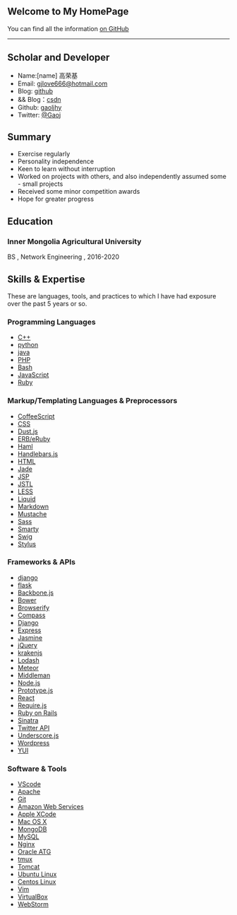 ## Welcome to My HomePage

You can find all the information [on GitHub](https://github.com/gaoljhy) 

---

Scholar and Developer
-----------------------

<!-- Phone: [158xxxxxxx](tel://15848) -->

- Name:[name] 高荣基
- Email: <gjlove666@hotmail.com>
- Blog: [github](https://gaoljhy.github.io/blog)
- && Blog：[csdn](https://blog.csdn.net/lendq)
- Github: [gaoljhy](http://github.com/gaoljhy)
- Twitter: [\@Gaoj](https://twitter.com/Gaoj_love)


Summary
-------

- Exercise regularly
- Personality independence
- Keen to learn without interruption
- Worked on projects with others, and also independently assumed some - small projects
- Received some minor competition awards
- Hope for greater progress

## Education
### Inner Mongolia Agricultural University
BS , Network Engineering , 2016-2020


Skills & Expertise
------------------

These are languages, tools, and practices to which I have had exposure over the past 5 years or so. 

### Programming Languages

- [C++](https://isocpp.org/)
- [python](https://www.python.org/)
- [java](https://www.java.com/en/)
- [PHP](http://php.net)
- [Bash](https://www.gnu.org/software/bash/)
- [JavaScript](http://developer.mozilla.org/en/JavaScript)
- [Ruby](http://ruby-lang.org)



### Markup/Templating Languages & Preprocessors

- [CoffeeScript](http://coffeescript.org)
- [CSS](http://www.w3.org/Style/CSS/Overview.en.html)
- [Dust.js](http://linkedin.github.io/dustjs)
- [ERB/eRuby](http://en.wikipedia.org/wiki/ERuby)
- [Haml](http://haml.info)
- [Handlebars.js](http://handlebarsjs.com)
- [HTML](http://developers.whatwg.org)
- [Jade](http://jade-lang.com)
- [JSP](http://www.oracle.com/technetwork/java/javaee/jsp)
- [JSTL](http://docs.oracle.com/javaee/5/tutorial/doc/bnakc.html)
- [LESS](http://lesscss.org)
- [Liquid](http://liquidmarkup.org)
- [Markdown](http://daringfireball.net/projects/markdown)
- [Mustache](http://mustache.github.io)
- [Sass](http://sass-lang.com)
- [Smarty](http://smarty.net)
- [Swig](http://paularmstrong.github.io/swig)
- [Stylus](http://learnboost.github.io/stylus)

### Frameworks & APIs

- [django](https://www.djangoproject.com/)
- [flask](http://flask.pocoo.org/)
- [Backbone.js](http://backbonejs.org)
- [Bower](http://bower.io)
- [Browserify](http://browserify.org)
- [Compass](http://compass-style.org)
- [Django](http://www.djangoproject.com)
- [Express](http://expressjs.com)
- [Jasmine](http://jasmine.github.io)
- [jQuery](http://jquery.com)
- [krakenjs](http://krakenjs.com)
- [Lodash](http://lodash.com)
- [Meteor](http://meteor.com)
- [Middleman](http://middlemanapp.com)
- [Node.js](http://nodejs.org)
- [Prototype.js](http://prototypejs.org)
- [React](http://facebook.github.io/react)
- [Require.js](http://requirejs.org)
- [Ruby on Rails](http://rubyonrails.org)
- [Sinatra](http://sinatrarb.com)
- [Twitter API](http://dev.twitter.com)
- [Underscore.js](http://underscorejs.org)
- [Wordpress](http://wordpress.org)
- [YUI](http://developer.yahoo.com/yui)

### Software & Tools

- [VScode](https://www.gnu.org/software/bash/)
- [Apache](http://apache.org)
- [Git](http://git-scm.com)
- [Amazon Web Services](http://aws.amazon.com)
- [Apple XCode](http://developer.apple.com)
- [Mac OS X](http://apple.com/macosx)
- [MongoDB](http://mongodb.org)
- [MySQL](http://mysql.com)
- [Nginx](http://wiki.nginx.org)
- [Oracle ATG](http://www.oracle.com/us/products/applications/web-commerce/atg)
- [tmux](http://tmux.sourceforge.net)
- [Tomcat](http://tomcat.apache.com)
- [Ubuntu Linux](http://ubuntu.com)
- [Centos Linux](https://www.centos.org/)
- [Vim](http://www.vim.org)
- [VirtualBox](http://virtualbox.org)
- [WebStorm](http://jetbrains.com/webstorm)
